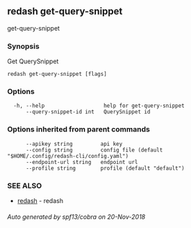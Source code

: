 ## redash get-query-snippet

get-query-snippet

### Synopsis

Get QuerySnippet

```
redash get-query-snippet [flags]
```

### Options

```
  -h, --help                   help for get-query-snippet
      --query-snippet-id int   QuerySnippet id
```

### Options inherited from parent commands

```
      --apikey string         api key
      --config string         config file (default "$HOME/.config/redash-cli/config.yaml")
      --endpoint-url string   endpoint url
      --profile string        profile (default "default")
```

### SEE ALSO

* [redash](redash.md)	 - redash

###### Auto generated by spf13/cobra on 20-Nov-2018

